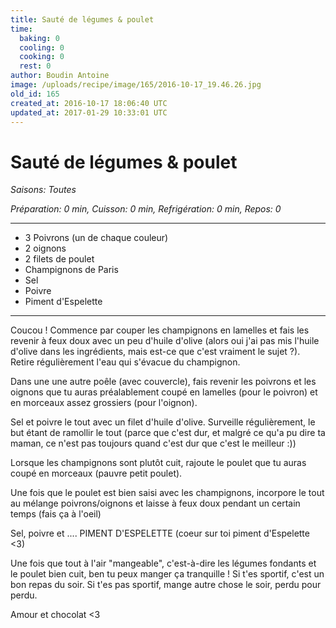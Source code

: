 ```yaml
---
title: Sauté de légumes & poulet
time:
  baking: 0
  cooling: 0
  cooking: 0
  rest: 0
author: Boudin Antoine
image: /uploads/recipe/image/165/2016-10-17_19.46.26.jpg
old_id: 165
created_at: 2016-10-17 18:06:40 UTC
updated_at: 2017-01-29 10:33:01 UTC
---
```


# Sauté de légumes & poulet

_Saisons: Toutes_

_Préparation: 0 min, Cuisson: 0 min, Refrigération: 0 min, Repos: 0_

---

- 3 Poivrons (un de chaque couleur)
- 2 oignons
- 2 filets de poulet
- Champignons de Paris
- Sel
- Poivre
- Piment d'Espelette

---

Coucou ! Commence par couper les champignons en lamelles et fais les revenir à feux doux avec un peu d'huile d'olive (alors oui j'ai pas mis l'huile d'olive dans les ingrédients, mais est-ce que c'est vraiment le sujet ?). Retire régulièrement l'eau qui s'évacue du champignon.

Dans une une autre poêle (avec couvercle), fais revenir les poivrons et les oignons que tu auras préalablement coupé en lamelles (pour le poivron) et en morceaux assez grossiers (pour l'oignon).

Sel et poivre le tout avec un filet d'huile d'olive. Surveille régulièrement, le but étant de ramollir le tout (parce que c'est dur, et malgré ce qu'a pu dire ta maman, ce n'est pas toujours quand c'est dur que c'est le meilleur :))

Lorsque les champignons sont plutôt cuit, rajoute le poulet que tu auras coupé en morceaux (pauvre petit poulet).

Une fois que le poulet est bien saisi avec les champignons, incorpore le tout au mélange poivrons/oignons et laisse à feux doux pendant un certain temps (fais ça à l'oeil)

Sel, poivre et .... PIMENT D'ESPELETTE (coeur sur toi piment d'Espelette <3)

Une fois que tout à l'air "mangeable", c'est-à-dire les légumes fondants et le poulet bien cuit, ben tu peux manger ça tranquille ! Si t'es sportif, c'est un bon repas du soir. Si t'es pas sportif, mange autre chose le soir, perdu pour perdu.

Amour et chocolat <3
